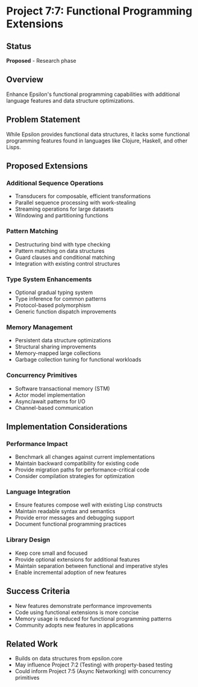 # Project 7:7: Functional Programming Extensions

## Status
**Proposed** - Research phase

## Overview
Enhance Epsilon's functional programming capabilities with additional language features and data structure optimizations.

## Problem Statement
While Epsilon provides functional data structures, it lacks some functional programming features found in languages like Clojure, Haskell, and other Lisps.

## Proposed Extensions

### Additional Sequence Operations
- Transducers for composable, efficient transformations
- Parallel sequence processing with work-stealing
- Streaming operations for large datasets
- Windowing and partitioning functions

### Pattern Matching
- Destructuring bind with type checking
- Pattern matching on data structures
- Guard clauses and conditional matching
- Integration with existing control structures

### Type System Enhancements
- Optional gradual typing system
- Type inference for common patterns
- Protocol-based polymorphism
- Generic function dispatch improvements

### Memory Management
- Persistent data structure optimizations
- Structural sharing improvements
- Memory-mapped large collections
- Garbage collection tuning for functional workloads

### Concurrency Primitives
- Software transactional memory (STM)
- Actor model implementation
- Async/await patterns for I/O
- Channel-based communication

## Implementation Considerations

### Performance Impact
- Benchmark all changes against current implementations
- Maintain backward compatibility for existing code
- Provide migration paths for performance-critical code
- Consider compilation strategies for optimization

### Language Integration
- Ensure features compose well with existing Lisp constructs
- Maintain readable syntax and semantics
- Provide error messages and debugging support
- Document functional programming practices

### Library Design
- Keep core small and focused
- Provide optional extensions for additional features
- Maintain separation between functional and imperative styles
- Enable incremental adoption of new features

## Success Criteria
- New features demonstrate performance improvements
- Code using functional extensions is more concise
- Memory usage is reduced for functional programming patterns
- Community adopts new features in applications

## Related Work
- Builds on data structures from epsilon.core
- May influence Project 7:2 (Testing) with property-based testing
- Could inform Project 7:5 (Async Networking) with concurrency primitives
